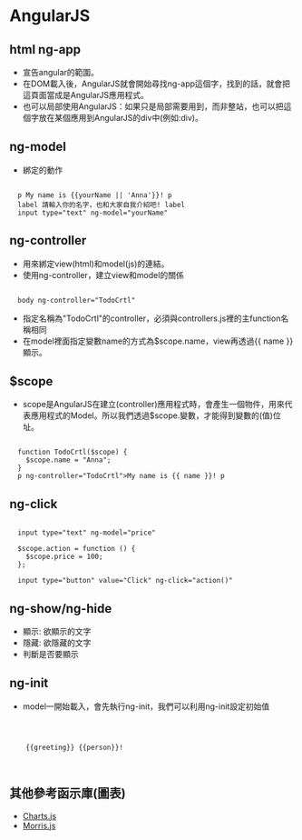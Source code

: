 # AngularJS

## html ng-app 
+ 宣告angular的範圍。
+ 在DOM載入後，AngularJS就會開始尋找ng-app這個字，找到的話，就會把這頁面當成是AngularJS應用程式。
+ 也可以局部使用AngularJS：如果只是局部需要用到，而非整站，也可以把這個字放在某個應用到AngularJS的div中(例如:div)。

## ng-model
+ 綁定的動作
<pre><code>
  p My name is {{yourName || 'Anna'}}! p
  label 請輸入你的名字，也和大家自我介紹吧! label
  input type="text" ng-model="yourName" 
</code></pre>
## ng-controller
+ 用來綁定view(html)和model(js)的連結。
+ 使用ng-controller，建立view和model的關係
<pre><code>
  body ng-controller="TodoCrtl"
</code></pre>
+ 指定名稱為"TodoCrtl"的controller，必須與controllers.js裡的主function名稱相同
+ 在model裡面指定變數name的方式為$scope.name，view再透過{{ name }}顯示。

## $scope
+ scope是AngularJS在建立(controller)應用程式時，會產生一個物件，用來代表應用程式的Model。所以我們透過$scope.變數，才能得到變數的(值)位址。
<pre><code>
  function TodoCrtl($scope) { 
    $scope.name = "Anna";
  }
  p ng-controller="TodoCrtl">My name is {{ name }}! p
</code></pre>

## ng-click
<pre><code>
  input type="text" ng-model="price" 
  
  $scope.action = function () {
    $scope.price = 100;
  };
  
  input type="button" value="Click" ng-click="action()"
</code></pre>
## ng-show/ng-hide
+ 顯示: 欲顯示的文字
+ 隱藏: 欲隱藏的文字
+ 判斷是否要顯示

## ng-init 
+ model一開始載入，會先執行ng-init，我們可以利用ng-init設定初始值  
<pre><code>
  <div ng-init="greeting='Hello'; person='World'">
    {{greeting}} {{person}}!
  </div>
</code></pre>

## 其他參考函示庫(圖表)
+ [Charts.js](http://www.chartjs.org/ "Charts.js")
+ [Morris.js](http://morrisjs.github.io/morris.js/index.html "Morris.js")

